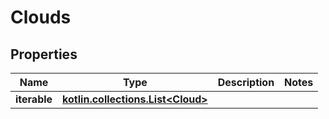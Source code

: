 
# Clouds

## Properties
Name | Type | Description | Notes
------------ | ------------- | ------------- | -------------
**iterable** | [**kotlin.collections.List&lt;Cloud&gt;**](Cloud.md) |  | 



